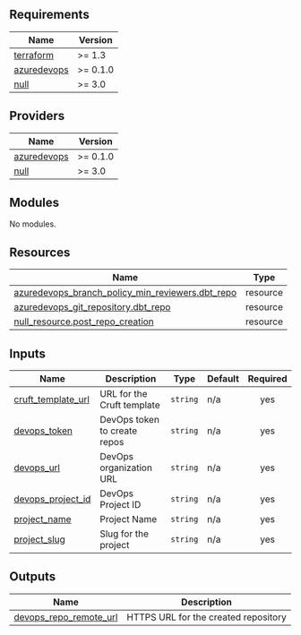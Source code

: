 <!-- BEGIN_TF_DOCS -->
## Requirements

| Name | Version |
|------|---------|
| <a name="requirement_terraform"></a> [terraform](#requirement\_terraform) | >= 1.3 |
| <a name="requirement_azuredevops"></a> [azuredevops](#requirement\_azuredevops) | >= 0.1.0 |
| <a name="requirement_null"></a> [null](#requirement\_null) | >= 3.0 |

## Providers

| Name | Version |
|------|---------|
| <a name="provider_github"></a> [azuredevops](#provider\_azuredevops) | >= 0.1.0 |
| <a name="provider_null"></a> [null](#provider\_null) | >= 3.0 |

## Modules

No modules.

## Resources

| Name | Type |
|------|------|
| [azuredevops_branch_policy_min_reviewers.dbt_repo](https://registry.terraform.io/providers/microsoft/azuredevops/latest/docs/resources/branch_policy_min_reviewers) | resource |
| [azuredevops_git_repository.dbt_repo](https://registry.terraform.io/providers/microsoft/azuredevops/latest/docs/resources/git_repository) | resource |
| [null_resource.post_repo_creation](https://registry.terraform.io/providers/hashicorp/null/latest/docs/resources/resource) | resource |

## Inputs

| Name | Description | Type | Default | Required |
|------|-------------|------|---------|:--------:|
| <a name="input_cruft_template_url"></a> [cruft\_template\_url](#input\_cruft\_template\_url) | URL for the Cruft template | `string` | n/a | yes |
| <a name="input_devops_token"></a> [devops\_token](#input\_azuredevops\_token) | DevOps token to create repos | `string` | n/a | yes |
| <a name="input_devops_url"></a> [devops\_url](#input\_azuredevops\_url) | DevOps organization URL | `string` | n/a | yes |
| <a name="input_devops_project_id"></a> [devops\_project_id](#input\_azuredevops\_project_id) | DevOps Project ID | `string` | n/a | yes |
| <a name="input_project_name"></a> [project\_name](#input\_project\_name) | Project Name | `string` | n/a | yes |
| <a name="input_project_slug"></a> [project\_slug](#input\_project\_slug) | Slug for the project | `string` | n/a | yes |

## Outputs

| Name | Description |
|------|-------------|
| <a name="output_devops_repo_remote_url"></a> [devops\_repo\_remote\_url](#output\_azuredevops\_repo\_remote\_url) | HTTPS URL for the created repository |
<!-- END_TF_DOCS -->